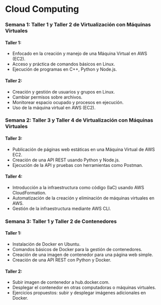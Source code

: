 
# Cloud Computing

### Semana 1: Taller 1 y Taller 2 de Virtualización con Máquinas Virtuales

#### Taller 1: 
- Enfocado en la creación y manejo de una Máquina Virtual en AWS (EC2).
- Acceso y práctica de comandos básicos en Linux.
- Ejecución de programas en C++, Python y Node.js.

#### Taller 2:
- Creación y gestión de usuarios y grupos en Linux.
- Cambiar permisos sobre archivos.
- Monitorear espacio ocupado y procesos en ejecución.
- Uso de la máquina virtual en AWS (EC2).


### Semana 2: Taller 3 y Taller 4 de Virtualización con Máquinas Virtuales

#### Taller 3:
- Publicación de páginas web estáticas en una Máquina Virtual de AWS EC2.
- Creación de una API REST usando Python y Node.js.
- Ejecución de la API y pruebas con herramientas como Postman.

#### Taller 4:
- Introducción a la infraestructura como código (IaC) usando AWS CloudFormation.
- Automatización de la creación y eliminación de máquinas virtuales en AWS.
- Gestión de la infraestructura mediante AWS CLI.

### Semana 3: Taller 1 y Taller 2 de Contenedores

#### Taller 1:
- Instalación de Docker en Ubuntu.
- Comandos básicos de Docker para la gestión de contenedores.
- Creación de una imagen de contenedor para una página web simple.
- Creación de una API REST con Python y Docker.

#### Taller 2:
- Subir imagen de contenedor a hub.docker.com.
- Desplegar el contenedor en otras computadoras o máquinas virtuales.
- Ejercicios propuestos: subir y desplegar imágenes adicionales en Docker.
